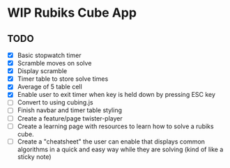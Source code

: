 # WIP Rubiks Cube App
## TODO
- [X] Basic stopwatch timer
- [X] Scramble moves on solve
- [X] Display scramble
- [X] Timer table to store solve times
- [X] Average of 5 table cell
- [X] Enable user to exit timer when key is held down by pressing ESC key
- [ ] Convert to using cubing.js
- [ ] Finish navbar and timer table styling
- [ ] Create a feature/page twister-player
- [ ] Create a learning page with resources to learn how to solve a rubiks cube.
- [ ] Create a "cheatsheet" the user can enable that displays common algorithms in a quick and easy way while they are solving (kind of like a sticky note)
